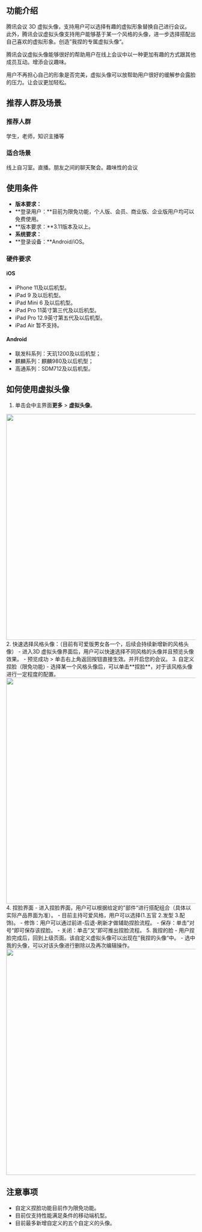 ## 功能介绍
腾讯会议 3D 虚拟头像，支持用户可以选择有趣的虚拟形象替换自己进行会议。
此外，腾讯会议虚拟头像支持用户能够基于某一个风格的头像，进一步选择搭配出自己喜欢的虚拟形象。创造”我捏的专属虚拟头像“。

腾讯会议虚拟头像能够很好的帮助用户在线上会议中以一种更加有趣的方式跟其他成员互动。增添会议趣味。

用户不再担心自己的形象是否完美，虚拟头像可以放帮助用户很好的缓解参会露脸的压力。让会议更加轻松。

## 推荐人群及场景

### 推荐人群
学生，老师，知识主播等

### 适合场景
线上自习室。直播。朋友之间的聊天聚会。趣味性的会议

## 使用条件
- **版本要求：**
 - **登录用户：**目前为限免功能，个人版、会员、商业版、企业版用户均可以免费使用。
 - **版本要求：**3.11版本及以上。
- **系统要求：**
 - **登录设备：**Android/iOS。

### 硬件要求
#### iOS	
- iPhone 11及以后机型。
- iPad 9 及以后机型。
- iPad Mini 6  及以后机型。
- iPad Pro 11英寸第三代及以后机型。
- iPad Pro 12.9英寸第五代及以后机型。
- iPad Air 暂不支持。

#### Android
- 联发科系列：天玑1200及以后机型；
- 麒麟系列：麒麟980及以后机型；
- 高通系列：SDM712及以后机型。

## 如何使用虚拟头像
1. 单击会中主界面**更多** > **虚拟头像**。
<img style="width:600px; max-width: inherit;" src="https://qcloudimg.tencent-cloud.cn/raw/6686c1a6d37bb25b3c27ddaba3b83f8d.png" />
2. 快速选择风格头像：（目前有可爱版男女各一个，后续会持续新增新的风格头像）
 - 进入3D 虚拟头像界面后，用户可以快速选择不同风格的头像并且预览头像效果。
 - 预览成功 > 单击右上角返回按钮直接生效。并开启您的会议。
3. 自定义捏脸（限免功能)
 - 选择某一个风格头像后，可以单击**捏脸**，对于该风格头像进行一定程度的配置。

 <img style="width:600px; max-width: inherit;" src="https://qcloudimg.tencent-cloud.cn/raw/748a6b328415e8b15a6bed1b50b9a0e3.png" />
4. 捏脸界面
 - 进入捏脸界面，用户可以根据给定的”部件“进行搭配组合（具体以实际产品界面为准）。
 - 目前主持可爱风格，用户可以选择(1.五官 2.发型 3.配饰)。
 - 修饰：用户可以通过前进-后退-刷新才做辅助捏脸流程。
 - 保存：单击”对号“即可保存该捏脸。
 - 关闭：单击”叉“即可推出捏脸流程。
5. 我捏的脸
 - 用户捏脸完成后，回到上级页面。该自定义虚拟头像可以出现在”我捏的头像“中。
 - 选中我的头像，可以对该头像进行删除以及再次编辑操作。

 <img style="width:600px; max-width: inherit;" src="https://qcloudimg.tencent-cloud.cn/raw/fe93905edf0c554a361db499b5b0fb34.png" />

## 注意事项
- 自定义捏脸功能目前作为限免功能。
- 目前仅支持性能满足条件的移动端机型。
- 目前最多新增自定义的五个自定义的头像。
